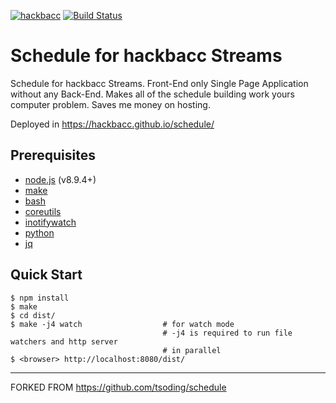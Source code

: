 [![hackbacc](https://img.shields.io/badge/twitch.tv-hackbacc-purple?logo=twitch&style=for-the-badge)](https://www.twitch.tv/hackbacc)
[![Build Status](https://travis-ci.org/hackbacc/schedule.svg?branch=master)](https://travis-ci.org/hackbacc/schedule)

# Schedule for hackbacc Streams

Schedule for hackbacc Streams. Front-End only Single Page Application without any Back-End. Makes all of the schedule building work yours computer problem. Saves me money on hosting.

Deployed in https://hackbacc.github.io/schedule/

## Prerequisites

- [node.js] (v8.9.4+)
- [make]
- [bash]
- [coreutils]
- [inotifywatch]
- [python]
- [jq]

## Quick Start

```console
$ npm install
$ make
$ cd dist/
$ make -j4 watch                  # for watch mode
                                  # -j4 is required to run file watchers and http server
                                  # in parallel
$ <browser> http://localhost:8080/dist/
```

[inotifywait]: https://github.com/rvoicilas/inotify-tools
[node.js]: https://nodejs.org/en/
[make]: https://www.gnu.org/software/make/
[bash]: https://www.gnu.org/software/bash/
[coreutils]: https://www.gnu.org/software/coreutils/coreutils.html
[inotifywatch]: https://github.com/rvoicilas/inotify-tools
[python]: https://www.python.org/
[jq]: https://stedolan.github.io/jq/





------
FORKED FROM https://github.com/tsoding/schedule
